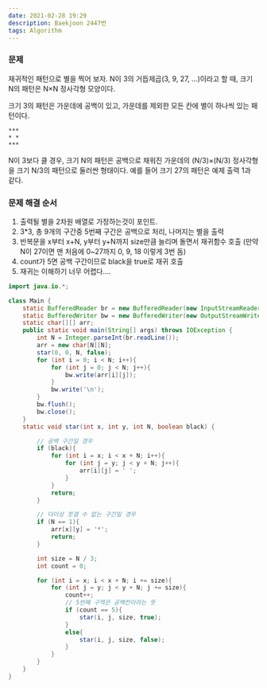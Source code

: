 ```yaml
---
date: 2021-02-28 19:29
description: Baekjoon 2447번
tags: Algorithm
---
```


### 문제
재귀적인 패턴으로 별을 찍어 보자. N이 3의 거듭제곱(3, 9, 27, ...)이라고 할 때, 크기 N의 패턴은 N×N 정사각형 모양이다.

크기 3의 패턴은 가운데에 공백이 있고, 가운데를 제외한 모든 칸에 별이 하나씩 있는 패턴이다.

```
***
* *
***
```

N이 3보다 클 경우, 크기 N의 패턴은 공백으로 채워진 가운데의 (N/3)×(N/3) 정사각형을 크기 N/3의 패턴으로 둘러싼 형태이다. 예를 들어 크기 27의 패턴은 예제 출력 1과 같다.


### 문제 해결 순서
1. 출력될 별을 2차원 배열로 가정하는것이 포인트.
2. 3*3, 총 9개의 구간중 5번째 구간은 공백으로 처리, 나머지는 별을 출력
3. 반복문을 x부터 x+N, y부터 y+N까지 size만큼 늘리며 돌면서 재귀함수 호출 (만약 N이 27이면 맨 처음에 0~27까지 0, 9, 18 이렇게 3번 돔)
4. count가 5면 공백 구간이므로 black을 true로 재귀 호출
5. 재귀는 이해하기 너무 어렵다....

```java
import java.io.*;

class Main {
    static BufferedReader br = new BufferedReader(new InputStreamReader(System.in));
    static BufferedWriter bw = new BufferedWriter(new OutputStreamWriter(System.out));
    static char[][] arr;
    public static void main(String[] args) throws IOException {
        int N = Integer.parseInt(br.readLine());
        arr = new char[N][N];
        star(0, 0, N, false);
        for (int i = 0; i < N; i++){
            for (int j = 0; j < N; j++){
                bw.write(arr[i][j]);
            }
            bw.write('\n');
        }
        bw.flush();
        bw.close();
    }
    static void star(int x, int y, int N, boolean black) {

        // 공백 구간일 경우
        if (black){
            for (int i = x; i < x + N; i++){
                for (int j = y; j < y + N; j++){
                    arr[i][j] = ' ';
                }
            }
            return;
        }

        // 더이상 쪼갤 수 없는 구간일 경우
        if (N == 1){
            arr[x][y] = '*';
            return;
        }

        int size = N / 3;
        int count = 0;

        for (int i = x; i < x + N; i += size){
            for (int j = y; j < y + N; j += size){
                count++;
                // 5번째 구역은 공백칸이라는 뜻
                if (count == 5){
                    star(i, j, size, true);
                }
                else{
                    star(i, j, size, false);
                }
            }
        }
    }
}
```

